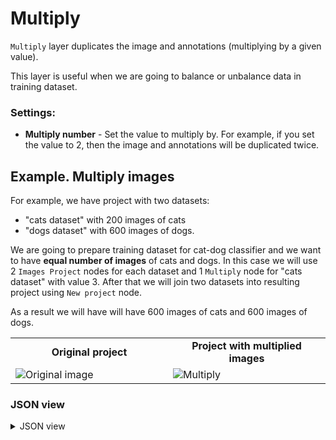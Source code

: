 # Multiply

`Multiply` layer duplicates the image and annotations (multiplying by a given value).

This layer is useful when we are going to balance or unbalance data in training dataset.

### Settings:

- **Multiply number** - Set the value to multiply by. For example, if you set the value to 2, then the image and annotations will be duplicated twice.

## Example. Multiply images

For example, we have project with two datasets:

- "cats dataset" with 200 images of cats
- "dogs dataset" with 600 images of dogs.

We are going to prepare training dataset for cat-dog classifier and we want to have **equal number of images** of cats and dogs.
In this case we will use 2 `Images Project` nodes for each dataset and 1 `Multiply` node for "cats dataset" with value 3. After that we will join two datasets into resulting project using `New project` node.

As a result we will have will have 600 images of cats and 600 images of dogs.

<table>
<tr>
<td style="text-align:center; width:50%"><strong>Original project</strong></td>
<td style="text-align:center; width:50%"><strong>Project with multiplied images</strong></td>
</tr>
<tr>
<td> <img src="https://github.com/supervisely-ecosystem/ml-nodes/assets/79905215/69396043-c99b-4bbe-8ca9-97d3700bc35b" alt="Original image" /> </td>
<td> <img src="https://github.com/supervisely-ecosystem/ml-nodes/assets/79905215/a7efbcb0-4574-438a-b563-3977526e2506" alt="Multiply" /> </td>
</tr>
</table>

### JSON view

<details>
  <summary>JSON view</summary>
<pre>
{
  "action": "multiply",
  "src": ["$data_7"],
  "dst": "$multiply_9",
  "settings": {
    "multiply": 3
  }
}
</pre>
</details>
